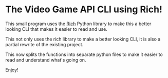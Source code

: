 # The Video Game API CLI using Rich!

This small program uses the [Rich](https://github.com/willmcgugan/rich) Python library to make this a better looking CLI that makes it easier to read and use.

This not only uses the rich library to make a better looking CLI, it is also a partial rewrite of the existing project.

This now splits the functions into separate python files to make it easier to read and understand what's going on.

Enjoy!
